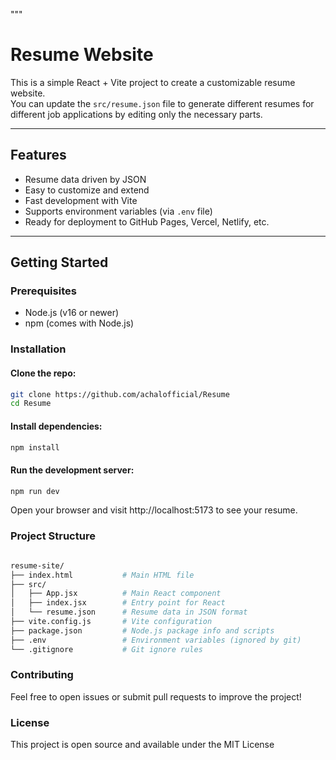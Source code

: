 """
# Resume Website

This is a simple React + Vite project to create a customizable resume website.  
You can update the `src/resume.json` file to generate different resumes for different job applications by editing only the necessary parts.

---

## Features

- Resume data driven by JSON
- Easy to customize and extend
- Fast development with Vite
- Supports environment variables (via `.env` file)
- Ready for deployment to GitHub Pages, Vercel, Netlify, etc.

---

## Getting Started

### Prerequisites

- Node.js (v16 or newer)
- npm (comes with Node.js)

### Installation

#### Clone the repo:

```bash
git clone https://github.com/achalofficial/Resume
cd Resume
```

#### Install dependencies:
```bash
npm install
```

#### Run the development server:
```bash
npm run dev
```

Open your browser and visit http://localhost:5173 to see your resume.

### Project Structure 

```bash

resume-site/
├── index.html           # Main HTML file
├── src/
│   ├── App.jsx          # Main React component
│   ├── index.jsx        # Entry point for React
│   └── resume.json      # Resume data in JSON format
├── vite.config.js       # Vite configuration
├── package.json         # Node.js package info and scripts
├── .env                 # Environment variables (ignored by git)
└── .gitignore           # Git ignore rules

```

### Contributing
Feel free to open issues or submit pull requests to improve the project!

### License
This project is open source and available under the MIT License
